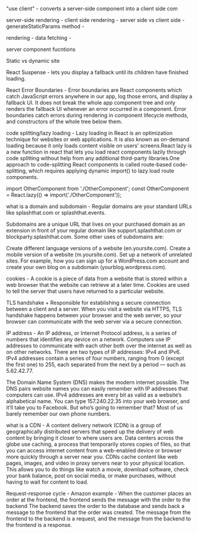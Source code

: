 "use client" - converts a server-side component into a client side com

server-side rendering -
client side rendering -
server side vs client side -
generateStaticParams method -

rendering -
data fetching -

server component fucntions

Static vs dynamic site

React Suspense - <Suspense> lets you display a fallback until its children have finished loading.

React Error Boundaries - Error boundaries are React components which catch JavaScript errors anywhere in our app, log those errors, and display a fallback UI. It does not break the whole app component tree and only renders the fallback UI whenever an error occurred in a component. Error boundaries catch errors during rendering in component lifecycle methods, and constructors of the whole tree below them.

code splitting/lazy loading - Lazy loading in React is an optimization technique for websites or web applications. It is also known as on-demand loading because it only loads content visible on users’ screens.React lazy is a new function in react that lets you load react components lazily through code splitting without help from any additional third-party libraries.One approach to code-splitting React components is called route-based code-splitting, which requires applying dynamic import() to lazy load route components.

import OtherComponent from './OtherComponent';
const OtherComponent = React.lazy(() => import('./OtherComponent'));

what is a domain and subdomain - Regular domains are your standard URLs like splashthat.com or splashthat.events.

Subdomains are a unique URL that lives on your purchased domain as an extension in front of your regular domain like support.splashthat.com or blockparty.splashthat.com. Some other uses of subdomains are:

Create different language versions of a website (en.yoursite.com).
Create a mobile version of a website (m.yoursite.com).
Set up a network of unrelated sites. For example, how you can sign up for a WordPress.com account and create your own blog on a subdomain (yourblog.wordpress.com).

cookies - A cookie is a piece of data from a website that is stored within a web browser that the website can retrieve at a later time. Cookies are used to tell the server that users have returned to a particular website.

TLS handshake + Responsible for establishing a secure connection between a client and a server. When you visit a website via HTTPS, TLS handshake happens between your browser and the web server, so your browser can communicate with the web server via a secure connection.

IP address - An IP address, or Internet Protocol address, is a series of numbers that identifies any device on a network. Computers use IP addresses to communicate with each other both over the internet as well as on other networks. There are two types of IP addresses: IPv4 and IPv6. IPv4 addresses contain a series of four numbers, ranging from 0 (except the first one) to 255, each separated from the next by a period — such as 5.62.42.77.

The Domain Name System (DNS) makes the modern internet possible. The DNS pairs website names you can easily remember with IP addresses that computers can use. IPv4 addresses are every bit as valid as a website’s alphabetical name. You can type 157.240.22.35 into your web browser, and it’ll take you to Facebook. But who’s going to remember that? Most of us barely remember our own phone numbers.

what is a CDN - A content delivery network (CDN) is a group of geographically distributed servers that speed up the delivery of web content by bringing it closer to where users are. Data centers across the globe use caching, a process that temporarily stores copies of files, so that you can access internet content from a web-enabled device or browser more quickly through a server near you. CDNs cache content like web pages, images, and video in proxy servers near to your physical location. This allows you to do things like watch a movie, download software, check your bank balance, post on social media, or make purchases, without having to wait for content to load.

Request-response cycle - Amazon example - When the customer places an order at the frontend, the frontend sends the message with the order to the backend
The backend saves the order to the database and sends back a message to the frontend that the order was created. The message from the frontend to the backend is a request, and the message from the backend to the frontend is a response.
